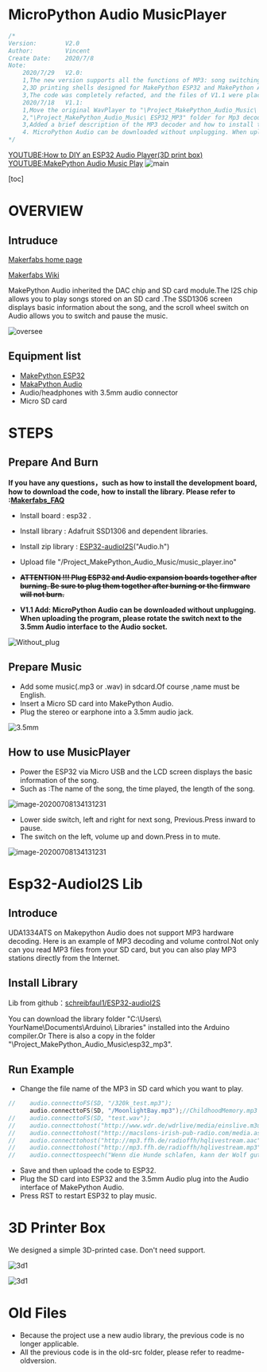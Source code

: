 # MicroPython Audio MusicPlayer

```c++
/*
Version:		V2.0
Author:			Vincent
Create Date:	2020/7/8
Note:
	2020/7/29	V2.0:
	1,The new version supports all the functions of MP3: song switching, volume adjustment, pause and mute.Support mp3, WAV, ACC common formats.
	2,3D printing shells designed for MakePython ESP32 and MakePython Audio are provided.
	3,The code was completely refacted, and the files of V1.1 were placed in the old-SRc folder. The previous README was renamed to Readme-OldVersion.
	2020/7/18	V1.1: 
	1,Move the original WavPlayer to "\Project_MakePython_Audio_Music\ ESP32_wav_player"
	2,"\Project_MakePython_Audio_Music\ ESP32_MP3" folder for Mp3 decoding instance and volume control instance.
	3,Added a brief description of the MP3 decoder and how to install the library.
	4. MicroPython Audio can be downloaded without unplugging. When uploading the program, please rotate the switch next to the 3.5mm Audio interface to the Audio socket.
*/
```
[YOUTUBE:How to DIY an ESP32 Audio Player(3D print box)](https://youtu.be/uyHbnU4p6tc)
[YOUTUBE:MakePython Audio Music Play](https://www.youtube.com/watch?v=0urJ_uxfW0k&feature=youtu.be)
![main](md_pic/main.JPG)

[toc]

# OVERVIEW

## Intruduce

[Makerfabs home page](https://www.makerfabs.com/)

[Makerfabs Wiki](https://makerfabs.com/wiki/index.php?title=Main_Page)

MakePython Audio inherited the DAC chip and SD card module.The I2S chip allows you to play songs stored on an SD card .The SSD1306 screen displays basic information about the song, and the scroll wheel switch on Audio allows you to switch and pause the music.



![oversee](md_pic/oversee2.png)

## Equipment list

- [MakePython ESP32](https://www.makerfabs.com/wiki/index.php?title=MakePython_ESP32)
- [MakaPython Audio](https://www.makerfabs.com/wiki/index.php?title=MakaPython_Audio)
- Audio/headphones with 3.5mm audio connector
- Micro SD card



# STEPS

## Prepare And Burn

**If you have any questions，such as how to install the development board, how to download the code, how to install the library. Please refer to :[Makerfabs_FAQ](https://github.com/Makerfabs/Makerfabs_FAQ)**

- Install board : esp32 .

- Install library : Adafruit SSD1306 and dependent libraries.
- Install zip library : [ESP32-audioI2S](https://github.com/schreibfaul1/ESP32-audioI2S)("Audio.h")

- Upload file "/Project_MakePython_Audio_Music/music_player.ino"


- **~~ATTENTION !!! Plug ESP32 and Audio expansion boards together after burning. Be sure to plug them together after burning or the firmware will not burn.~~** 
- **V1.1 Add:	MicroPython Audio can be downloaded without unplugging. When uploading the program, please rotate the switch next to the 3.5mm Audio interface to the Audio socket.**

![Without_plug](md_pic/Without_plug.png)

## Prepare Music

- Add some music(.mp3 or .wav) in sdcard.Of course ,name must be English.
- Insert a Micro SD card into MakePython Audio.
- Plug the stereo or earphone into a 3.5mm audio jack.

![3.5mm](md_pic/3.5mm.JPG)

  

## How to use MusicPlayer

- Power the ESP32 via Micro USB and the LCD screen displays the basic information of the song.
- Such as :The name of the song, the time played, the length of the song.

![image-20200708134131231](md_pic/music_info.JPG)

- Lower side switch, left and right for next song, Previous.Press inward to pause.
- The switch on the left, volume up and down.Press in to mute.

![image-20200708134131231](md_pic/button_control.png)


# Esp32-AudioI2S Lib

## Introduce

UDA1334ATS on Makepython Audio does not support MP3 hardware decoding. Here is an example of MP3 decoding and volume control.Not only can you read MP3 files from your SD card, but you can also play MP3 stations directly from the Internet.

## Install Library

Lib from github：[schreibfaul1/ESP32-audioI2S](https://github.com/schreibfaul1/ESP32-audioI2S/)

You can download the library folder "C:\Users\ YourName\Documents\Arduino\ Libraries" installed into the Arduino compiler.Or There is also a copy in the folder "\Project_MakePython_Audio_Music\esp32_mp3\".

## Run Example

- Change the file name of the MP3 in SD card which you want to play.

```c++
//    audio.connecttoFS(SD, "/320k_test.mp3");
      audio.connecttoFS(SD, "/MoonlightBay.mp3");//ChildhoodMemory.mp3  //MoonRiver.mp3
//    audio.connecttoFS(SD, "test.wav");
//    audio.connecttohost("http://www.wdr.de/wdrlive/media/einslive.m3u");
//    audio.connecttohost("http://macslons-irish-pub-radio.com/media.asx");
//    audio.connecttohost("http://mp3.ffh.de/radioffh/hqlivestream.aac"); //  128k aac
//    audio.connecttohost("http://mp3.ffh.de/radioffh/hqlivestream.mp3"); //  128k mp3
//    audio.connecttospeech("Wenn die Hunde schlafen, kann der Wolf gut Schafe stehlen.", "de");
```

- Save and then upload the code to ESP32.
- Plug the SD card into ESP32 and the 3.5mm Audio plug into the Audio interface of MakePython Audio.
- Press RST to restart ESP32 to play music.



# 3D Printer Box

We designed a simple 3D-printed case. Don't need support.

![3d1](md_pic/3d1.png)

![3d1](md_pic/3d2.png)

# Old Files

- Because the project use a new audio library, the previous code is no longer applicable.
- All the previous code is in the old-src folder, please refer to readme-oldversion.
